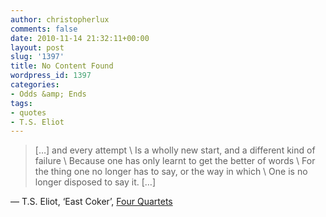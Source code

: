 ```yaml
---
author: christopherlux
comments: false
date: 2010-11-14 21:32:11+00:00
layout: post
slug: '1397'
title: No Content Found
wordpress_id: 1397
categories:
- Odds &amp; Ends
tags:
- quotes
- T.S. Eliot
---
```


> […] and every attempt \\
Is a wholly new start, and a different kind of failure \\
Because one has only learnt to get the better of words \\
For the thing one no longer has to say, or the way in which \\
One is no longer disposed to say it. […]

— T.S. Eliot, ‘East Coker’, [Four Quartets](https://uk.bookshop.org/books/four-quartets/9780571068944)
